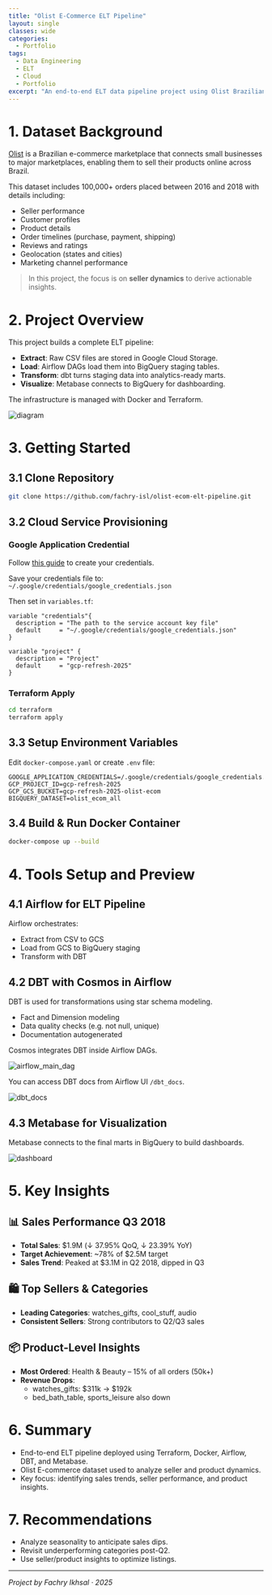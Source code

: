 ```yaml
---
title: "Olist E-Commerce ELT Pipeline"
layout: single
classes: wide
categories:
  - Portfolio
tags:
  - Data Engineering
  - ELT
  - Cloud
  - Portfolio
excerpt: "An end-to-end ELT data pipeline project using Olist Brazilian E-Commerce dataset with Terraform, Airflow, DBT, and Metabase."
---
```


# 1. Dataset Background

[Olist](https://www.kaggle.com/datasets/olistbr/brazilian-ecommerce) is a Brazilian e-commerce marketplace that connects small businesses to major marketplaces, enabling them to sell their products online across Brazil.

This dataset includes 100,000+ orders placed between 2016 and 2018 with details including:

- Seller performance
- Customer profiles
- Product details
- Order timelines (purchase, payment, shipping)
- Reviews and ratings
- Geolocation (states and cities)
- Marketing channel performance

> In this project, the focus is on **seller dynamics** to derive actionable insights.

# 2. Project Overview

This project builds a complete ELT pipeline:

- **Extract**: Raw CSV files are stored in Google Cloud Storage.
- **Load**: Airflow DAGs load them into BigQuery staging tables.
- **Transform**: dbt turns staging data into analytics-ready marts.
- **Visualize**: Metabase connects to BigQuery for dashboarding.

The infrastructure is managed with Docker and Terraform.

![diagram](/assets/images/olistelt2025_files/diagram.gif)

# 3. Getting Started

## 3.1 Clone Repository

```bash
git clone https://github.com/fachry-isl/olist-ecom-elt-pipeline.git
```

## 3.2 Cloud Service Provisioning

### Google Application Credential

Follow [this guide](https://developers.google.com/workspace/guides/create-credentials) to create your credentials.

Save your credentials file to: `~/.google/credentials/google_credentials.json`

Then set in `variables.tf`:

```hcl
variable "credentials"{
  description = "The path to the service account key file"
  default     = "~/.google/credentials/google_credentials.json"
}

variable "project" {
  description = "Project"
  default     = "gcp-refresh-2025"
}
```

### Terraform Apply

```bash
cd terraform
terraform apply
```

## 3.3 Setup Environment Variables

Edit `docker-compose.yaml` or create `.env` file:

```env
GOOGLE_APPLICATION_CREDENTIALS=/.google/credentials/google_credentials.json
GCP_PROJECT_ID=gcp-refresh-2025
GCP_GCS_BUCKET=gcp-refresh-2025-olist-ecom
BIGQUERY_DATASET=olist_ecom_all
```

## 3.4 Build & Run Docker Container

```bash
docker-compose up --build
```

# 4. Tools Setup and Preview

## 4.1 Airflow for ELT Pipeline

Airflow orchestrates:

- Extract from CSV to GCS
- Load from GCS to BigQuery staging
- Transform with DBT

## 4.2 DBT with Cosmos in Airflow

DBT is used for transformations using star schema modeling.

- Fact and Dimension modeling
- Data quality checks (e.g. not null, unique)
- Documentation autogenerated

Cosmos integrates DBT inside Airflow DAGs.

![airflow_main_dag](/assets/images/olistelt2025_files/airflow_main_dag.png)

You can access DBT docs from Airflow UI `/dbt_docs`.

![dbt_docs](/assets/images/olistelt2025_files/dbt_docs.png)

## 4.3 Metabase for Visualization

Metabase connects to the final marts in BigQuery to build dashboards.

![dashboard](/assets/images/olistelt2025_files/dashboard.png)

# 5. Key Insights

## 📊 Sales Performance Q3 2018

- **Total Sales**: $1.9M (↓ 37.95% QoQ, ↓ 23.39% YoY)
- **Target Achievement**: ~78% of $2.5M target
- **Sales Trend**: Peaked at $3.1M in Q2 2018, dipped in Q3

## 🛍️ Top Sellers & Categories

- **Leading Categories**: watches_gifts, cool_stuff, audio
- **Consistent Sellers**: Strong contributors to Q2/Q3 sales

## 📦 Product-Level Insights

- **Most Ordered**: Health & Beauty – 15% of all orders (50k+)
- **Revenue Drops**:
  - watches_gifts: $311k → $192k
  - bed_bath_table, sports_leisure also down

# 6. Summary

- End-to-end ELT pipeline deployed using Terraform, Docker, Airflow, DBT, and Metabase.
- Olist E-commerce dataset used to analyze seller and product dynamics.
- Key focus: identifying sales trends, seller performance, and product insights.

# 7. Recommendations

- Analyze seasonality to anticipate sales dips.
- Revisit underperforming categories post-Q2.
- Use seller/product insights to optimize listings.

---

_Project by Fachry Ikhsal · 2025_
